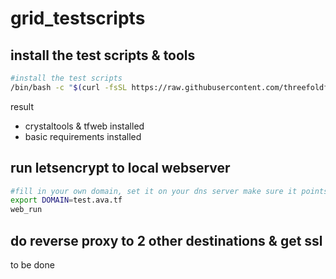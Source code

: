 # grid_testscripts

## install the test scripts & tools

```bash
#install the test scripts
/bin/bash -c "$(curl -fsSL https://raw.githubusercontent.com/threefoldfoundation/grid_testscripts/master/tools/install.sh)"
```

result
- crystaltools & tfweb installed
- basic requirements installed


## run letsencrypt to local webserver


```bash
#fill in your own domain, set it on your dns server make sure it points to required ip addr of this machine
export DOMAIN=test.ava.tf
web_run

```

## do reverse proxy to 2 other destinations & get ssl 

to be done
